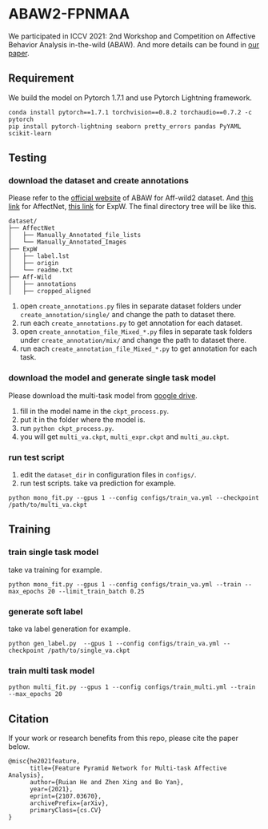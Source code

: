 # ABAW2-FPNMAA

We participated in ICCV 2021: 2nd Workshop and Competition on Affective Behavior Analysis in-the-wild (ABAW). And more details can be found in [our paper](http://arxiv.org/abs/2107.03670).

## Requirement

We build the model on Pytorch 1.7.1 and use Pytorch Lightning framework. 

```
conda install pytorch==1.7.1 torchvision==0.8.2 torchaudio==0.7.2 -c pytorch
pip install pytorch-lightning seaborn pretty_errors pandas PyYAML scikit-learn
```

## Testing

### download the dataset and create annotations

Please refer to the [official website](https://ibug.doc.ic.ac.uk/resources/iccv-2021-2nd-abaw/) of ABAW for Aff-wild2 dataset. 
And [this link](http://mohammadmahoor.com/affectnet/) for AffectNet,
[this link](http://mmlab.ie.cuhk.edu.hk/projects/socialrelation/index.html) for ExpW. The final directory tree will be like this.

```
dataset/
├── AffectNet
│   ├── Manually_Annotated_file_lists
│   └── Manually_Annotated_Images
├── ExpW
│   ├── label.lst
│   ├── origin
│   └── readme.txt
├── Aff-Wild
│   ├── annotations
│   ├── cropped_aligned
```

1. open `create_annotations.py` files in separate dataset folders under `create_annotation/single/` and change the path to dataset there. 
2. run each `create_annotations.py` to get annotation for each dataset.
3. open `create_annotation_file_Mixed_*.py` files in separate task folders under `create_annotation/mix/` and change the path to dataset there.
4. run each `create_annotation_file_Mixed_*.py` to get annotation for each task.

### download the model and generate single task model

Please download the multi-task model from [google drive](https://drive.google.com/file/d/1tUpdqS_Reu4oNaqBBOr_XKPEuV9oofLi/view?usp=sharing).

1. fill in the model name in the `ckpt_process.py`.
2. put it in the folder where the model is.
3. run `python ckpt_process.py`.
4. you will get `multi_va.ckpt`, `multi_expr.ckpt` and `multi_au.ckpt`.

### run test script

1. edit the `dataset_dir` in configuration files in `configs/`.
2. run test scripts. take va prediction for example.

```shell
python mono_fit.py --gpus 1 --config configs/train_va.yml --checkpoint /path/to/multi_va.ckpt 
```

## Training

### train single task model

take va training for example.

```shell
python mono_fit.py --gpus 1 --config configs/train_va.yml --train --max_epochs 20 --limit_train_batch 0.25 
```

### generate soft label

take va label generation for example.

```shell
python gen_label.py  --gpus 1 --config configs/train_va.yml --checkpoint /path/to/single_va.ckpt
```

### train multi task model

```shell
python multi_fit.py --gpus 1 --config configs/train_multi.yml --train --max_epochs 20 
```


## Citation

If your work or research benefits from this repo, please cite the paper below.

```
@misc{he2021feature,
      title={Feature Pyramid Network for Multi-task Affective Analysis}, 
      author={Ruian He and Zhen Xing and Bo Yan},
      year={2021},
      eprint={2107.03670},
      archivePrefix={arXiv},
      primaryClass={cs.CV}
}
```
